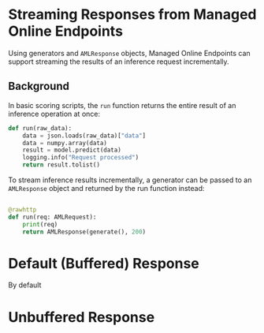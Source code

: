 # Streaming Responses from Managed Online Endpoints

Using generators and `AMLResponse` objects, Managed Online Endpoints can support streaming the results of an inference request incrementally.

## Background

In basic scoring scripts, the `run` function returns the entire result of an inference operation at once:

```python
def run(raw_data):
    data = json.loads(raw_data)["data"]
    data = numpy.array(data)
    result = model.predict(data)
    logging.info("Request processed")
    return result.tolist()
```

To stream inference results incrementally, a generator can be passed to an `AMLResponse` object and returned by the run function instead:

```python

@rawhttp
def run(req: AMLRequest):
    print(req)
    return AMLResponse(generate(), 200)
```

# Default (Buffered) Response

By default

# Unbuffered Response

